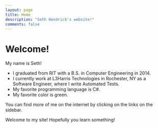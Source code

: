 ```yaml
---
layout: page
title: Home
description: "Seth Hendrick's website!"
comments: false
---
```


# Welcome!

My name is Seth!

 * I graduated from RIT with a B.S. in Computer Engineering in 2014.
 * I currently work at L3Harris Technologies in Rochester, NY as a Software Engineer, where I write Automated Tests.
 * My favorite programming language is C#.
 * My favorite color is green.

You can find more of me on the internet by clicking on the links on the sidebar.

Welcome to my site!   Hopefully you learn something!
